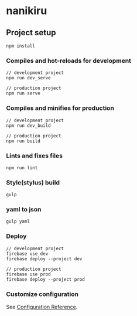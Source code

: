 # nanikiru

## Project setup
```
npm install
```

### Compiles and hot-reloads for development
```
// development project
npm run dev_serve

// production project
npm run serve
```

### Compiles and minifies for production
```
// development project
npm run dev_build

// production project
npm run build
```

### Lints and fixes files
```
npm run lint
```

### Style(stylus) build
```
gulp
```

### yaml to json
```
gulp yaml
```


### Deploy
```
// development project
firebase use dev
firebase deploy --project dev

// production project
firebase use prod
firebase deploy --project prod

```

### Customize configuration
See [Configuration Reference](https://cli.vuejs.org/config/).
